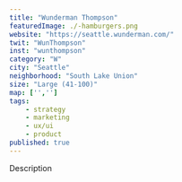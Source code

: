 ```yaml
---
title: "Wunderman Thompson"
featuredImage: ./-hamburgers.png
website: "https://seattle.wunderman.com/"
twit: "WunThompson"
inst: "wunthompson"
category: "W"
city: "Seattle"
neighborhood: "South Lake Union"
size: "Large (41-100)"
map: ['','']
tags:
    - strategy
    - marketing
    - ux/ui
    - product
published: true
---
```


Description
